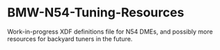 # BMW-N54-Tuning-Resources
Work-in-progress XDF definitions file for N54 DMEs, and possibly more resources for backyard tuners in the future.
